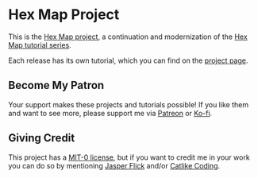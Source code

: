 # Hex Map Project

This is the [Hex Map project](https://catlikecoding.com/unity/hex-map/), a continuation and modernization of the [Hex Map tutorial series](https://catlikecoding.com/unity/tutorials/hex-map/).

Each release has its own tutorial, which you can find on the [project page](https://catlikecoding.com/unity/hex-map/).

## Become My Patron

Your support makes these projects and tutorials possible! If you like them and want to see more, please support me via [Patreon](https://www.patreon.com/catlikecoding) or [Ko-fi](https://ko-fi.com/catlikecoding).

## Giving Credit

This project has a [MIT-0 license](LICENSE.md), but if you want to credit me in your work you can do so by mentioning [Jasper Flick](https://catlikecoding.com/jasper-flick/) and/or [Catlike Coding](https://catlikecoding.com).
